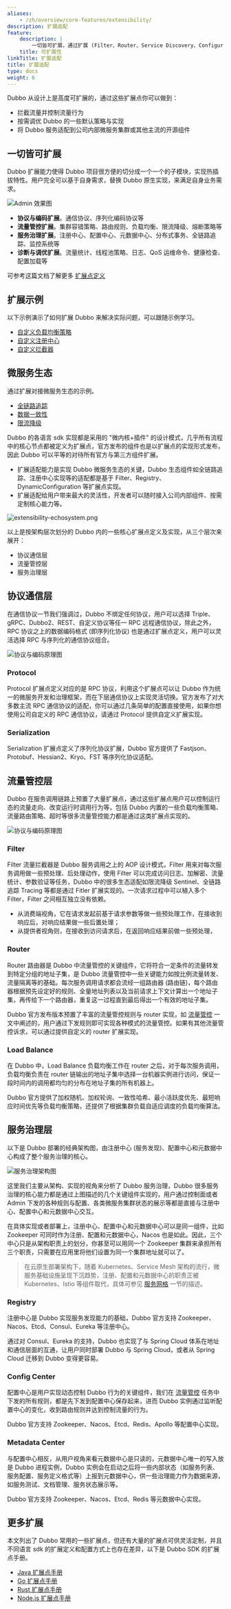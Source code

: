 ```yaml
---
aliases:
    - /zh/overview/core-features/extensibility/
description: 扩展适配
feature:
    description: |
        一切皆可扩展，通过扩展 (Filter、Router、Service Discovery、Configuration 等) 自定义调用、管控行为，适配开源微服务生态。
    title: 可扩展性
linkTitle: 扩展适配
title: 扩展适配
type: docs
weight: 6
---
```




Dubbo 从设计上是高度可扩展的，通过这些扩展点你可以做到：
* 拦截流量并控制流量行为
* 按需调优 Dubbo 的一些默认策略与实现
* 将 Dubbo 服务适配到公司内部微服务集群或其他主流的开源组件

## 一切皆可扩展

Dubbo 扩展能力使得 Dubbo 项目很方便的切分成一个一个的子模块，实现热插拔特性。用户完全可以基于自身需求，替换 Dubbo 原生实现，来满足自身业务需求。

![Admin 效果图](/imgs/v3/advantages/extensibility.png)

* **协议与编码扩展**。通信协议、序列化编码协议等
* **流量管控扩展**。集群容错策略、路由规则、负载均衡、限流降级、熔断策略等
* **服务治理扩展**。注册中心、配置中心、元数据中心、分布式事务、全链路追踪、监控系统等
* **诊断与调优扩展**。流量统计、线程池策略、日志、QoS 运维命令、健康检查、配置加载等

可参考这篇文档了解更多 [扩展点定义](/)

## 扩展示例

以下示例演示了如何扩展 Dubbo 来解决实际问题，可以跟随示例学习。

* [自定义负载均衡策略](/)
* [自定义注册中心](/)
* [自定义拦截器](/)

## 微服务生态
通过扩展对接微服务生态的示例。

* [全链路追踪](/)
* [数据一致性](/)
* [限流降级](/)

Dubbo 的各语言 sdk 实现都是采用的 "微内核+插件" 的设计模式，几乎所有流程中的核心节点都被定义为扩展点，官方发布的组件也是以扩展点的实现形式发布，因此 Dubbo 可以平等的对待所有官方与第三方组件扩展。
* 扩展适配能力是实现 Dubbo 微服务生态的关键，Dubbo 生态组件如全链路追踪、注册中心实现等的适配都是基于 Filter、Registry、DynamicConfiguration 等扩展点实现。
* 扩展适配给用户带来最大的灵活性，开发者可以随时接入公司内部组件、按需定制核心能力等。

![extensibility-echosystem.png](/imgs/v3/feature/extensibility/arc.png)

以上是按架构层次划分的 Dubbo 内的一些核心扩展点定义及实现，从三个层次来展开：
* 协议通信层
* 流量管控层
* 服务治理层

## 协议通信层
在通信协议一节我们强调过，Dubbo 不绑定任何协议，用户可以选择 Triple、gRPC、Dubbo2、REST、自定义协议等任一 RPC 远程通信协议，除此之外，RPC 协议之上的数据编码格式 (即序列化协议) 也是通过扩展点定义，用户可以灵活选择 RPC 与序列化的通信协议组合。

![协议与编码原理图](/imgs/v3/feature/extensibility/protocol.png)

### Protocol
Protocol 扩展点定义对应的是 RPC 协议，利用这个扩展点可以让 Dubbo 作为统一的微服务开发和治理框架，而在下层通信协议上实现灵活切换。官方发布了对大多数主流 RPC 通信协议的适配，你可以通过几条简单的配置直接使用，如果你想使用公司自定义的 RPC 通信协议，请通过 Protocol 提供自定义扩展实现。

### Serialization
Serialization 扩展点定义了序列化协议扩展，Dubbo 官方提供了 Fastjson、Protobuf、Hessian2、Kryo、FST 等序列化协议适配。

## 流量管控层
Dubbo 在服务调用链路上预置了大量扩展点，通过这些扩展点用户可以控制运行态的流量走向、改变运行时调用行为等，包括 Dubbo 内置的一些负载均衡策略、流量路由策略、超时等很多流量管控能力都是通过这类扩展点实现的。

![协议与编码原理图](/imgs/v3/feature/extensibility/traffic.png)

### Filter
Filter 流量拦截器是 Dubbo 服务调用之上的 AOP 设计模式，Filter 用来对每次服务调用做一些预处理、后处理动作，使用 Filter 可以完成访问日志、加解密、流量统计、参数验证等任务，Dubbo 中的很多生态适配如限流降级 Sentinel、全链路追踪 Tracing 等都是通过 Fitler 扩展实现的。一次请求过程中可以植入多个 Filter，Filter 之间相互独立没有依赖。
* 从消费端视角，它在请求发起前基于请求参数等做一些预处理工作，在接收到响应后，对响应结果做一些后置处理；
* 从提供者视角则，在接收到访问请求后，在返回响应结果前做一些预处理，

### Router
Router 路由器是 Dubbo 中流量管控的关键组件，它将符合一定条件的流量转发到特定分组的地址子集，是 Dubbo 流量管控中一些关键能力如按比例流量转发、流量隔离等的基础。每次服务调用请求都会流经一组路由器 (路由链)，每个路由器根据预先设定好的规则、全量地址列表以及当前请求上下文计算出一个地址子集，再传给下一个路由器，重复这一过程直到最后得出一个有效的地址子集。

Dubbo 官方发布版本预置了丰富的流量管控规则与 router 实现，如 [流量管控](/) 一文中阐述的，用户通过下发规则即可实现各种模式的流量管控。如果有其他流量管控诉求，可以通过提供自定义的 router 扩展实现。

### Load Balance
在 Dubbo 中，Load Balance 负载均衡工作在 router 之后，对于每次服务调用，负载均衡负责在 router 链输出的地址子集中选择一台机器实例进行访问，保证一段时间内的调用都均匀的分布在地址子集的所有机器上。

Dubbo 官方提供了加权随机、加权轮询、一致性哈希、最小活跃度优先、最短响应时间优先等负载均衡策略，还提供了根据集群负载自适应调度的负载均衡算法。

## 服务治理层
以下是 Dubbo 部署的经典架构图，由注册中心 (服务发现)、配置中心和元数据中心构成了整个服务治理的核心。

![服务治理架构图](/imgs/v3/concepts/threecenters.png)

这里我们主要从架构、实现的视角来分析了 Dubbo 服务治理，Dubbo 很多服务治理的核心能力都是通过上图描述的几个关键组件实现的，用户通过控制面或者 Admin 下发的各种规则与配置、各类微服务集群状态的展示等都是直接与注册中心、配置中心和元数据中心交互。

在具体实现或者部署上，注册中心、配置中心和元数据中心可以是同一组件，比如 Zookeeper 可同时作为注册、配置和元数据中心，Nacos 也是如此。因此，三个中心只是从架构职责上的划分，你甚至可以用同一个 Zookeeper 集群来承担所有三个职责，只需要在应用里将他们设置为同一个集群地址就可以了。

> 在云原生部署架构下，随着 Kubernetes、Service Mesh 架构的流行，微服务基础设施呈现下沉趋势，注册、配置和元数据中心的职责正被 Kubernetes、Istio 等组件取代，具体可参见 [服务网格](/) 一节的描述。

### Registry
注册中心是 Dubbo 实现服务发现能力的基础，Dubbo 官方支持 Zookeeper、Nacos、Etcd、Consul、Eureka 等注册中心。

通过对 Consul、Eureka 的支持，Dubbo 也实现了与 Spring Cloud 体系在地址和通信层面的互通，让用户同时部署 Dubbo 与 Spring Cloud，或者从 Spring Cloud 迁移到 Dubbo 变得更容易。

### Config Center
配置中心是用户实现动态控制 Dubbo 行为的关键组件，我们在 [流量管控](../../tasks/traffic-management) 任务中下发的所有规则，都是先下发到配置中心保存起来，进而 Dubbo 实例通过监听配置中心的变化，收到路由规则并达到控制流量的行为。

Dubbo 官方支持 Zookeeper、Nacos、Etcd、Redis、Apollo 等配置中心实现。

### Metadata Center
与配置中心相反，从用户视角来看元数据中心是只读的，元数据中心唯一的写入放是 Dubbo 进程实例，Dubbo 实例会在启动之后将一些内部状态（如服务列表、服务配置、服务定义格式等）上报到元数据中心，供一些治理能力作为数据来源，如服务测试、文档管理、服务状态展示等。

Dubbo 官方支持 Zookeeper、Nacos、Etcd、Redis 等元数据中心实现。

## 更多扩展
本文列出了 Dubbo 常用的一些扩展点，但还有大量的扩展点可供灵活定制，并且不同语言 sdk 的扩展定义和配置方式上也存在差异，以下是 Dubbo SDK 的扩展点手册。

* [Java 扩展点手册](/)
* [Go 扩展点手册](/)
* [Rust 扩展点手册](/)
* [Node.js 扩展点手册](/)
